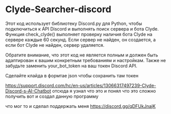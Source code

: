 # Clyde-Searcher-discord



Этот код использует библиотеку Discord.py для Python, чтобы подключиться к API Discord и выполнять поиск сервера и бота Clyde. Функция check_clyde() выполняет проверку наличия бота Clyde на сервере каждые 60 секунд. Если сервер не найден, он создается, а если бот Clyde не найден, сервер удаляется.

Обратите внимание, что этот код не является полным и должен быть адаптирован к вашим конкретным требованиям и настройкам. Также не забудьте заменить your_bot_token на ваш токен Discord API.

Сделайте клайда в формтае json чтобы сохранить там токен 

https://support.discord.com/hc/en-us/articles/13066317497239-Clyde-Discord-s-AI-Chatbot отсюда я узнал что это и понял что это сложно получить вот и создал данную программу

что мог то и сделал поддержать меня
https://discord.gg/qDFUkJnajK
